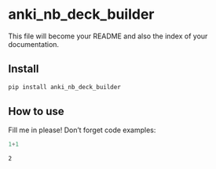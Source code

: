 anki_nb_deck_builder
================

<!-- WARNING: THIS FILE WAS AUTOGENERATED! DO NOT EDIT! -->

This file will become your README and also the index of your
documentation.

## Install

``` sh
pip install anki_nb_deck_builder
```

## How to use

Fill me in please! Don’t forget code examples:

``` python
1+1
```

    2
